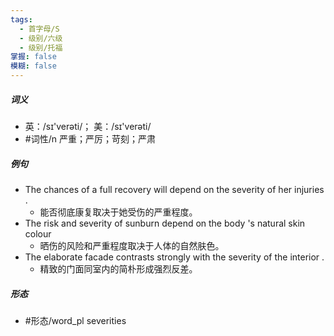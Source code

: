 ```yaml
---
tags:
  - 首字母/S
  - 级别/六级
  - 级别/托福
掌握: false
模糊: false
---
```

##### 词义
- 英：/sɪ'verəti/； 美：/sɪ'verəti/
- #词性/n  严重；严厉；苛刻；严肃
##### 例句
- The chances of a full recovery will depend on the severity of her injuries .
	- 能否彻底康复取决于她受伤的严重程度。
- The risk and severity of sunburn depend on the body 's natural skin colour
	- 晒伤的风险和严重程度取决于人体的自然肤色。
- The elaborate facade contrasts strongly with the severity of the interior .
	- 精致的门面同室内的简朴形成强烈反差。
##### 形态
- #形态/word_pl severities
